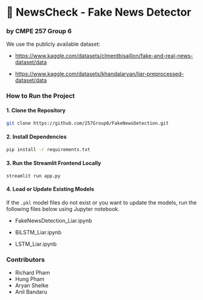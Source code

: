 # 📰 NewsCheck - Fake News Detector

### by CMPE 257 Group 6

We use the publicly available dataset:  
- https://www.kaggle.com/datasets/clmentbisaillon/fake-and-real-news-dataset/data

- https://www.kaggle.com/datasets/khandalaryan/liar-preprocessed-dataset/data

### How to Run the Project

#### 1. Clone the Repository

```bash
git clone https://github.com/257Group6/FakeNewsDetection.git
```

#### 2. Install Dependencies

```bash
pip install -r requirements.txt
```

#### 3. Run the Streamlit Frontend Locally

```
streamlit run app.py
```

#### 4. Load or Update Existing Models

If the `.pkl` model files do not exist or you want to update the models, run the following files below using Jupyter notebook.

- FakeNewsDetection_Liar.ipynb

- BiLSTM_Liar.ipynb

- LSTM_Liar.ipynb


### Contributors

- Richard Pham
- Hung Pham
- Aryan Shelke
- Anil Bandaru

